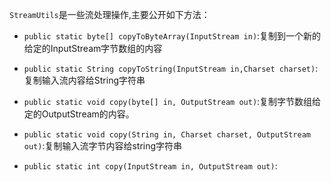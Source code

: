 `StreamUtils`是一些流处理操作,主要公开如下方法：

* `public static byte[] copyToByteArray(InputStream in)`:复制到一个新的给定的InputStream字节数组的内容

* `public static String copyToString(InputStream in,Charset charset)`:复制输入流内容给String字符串

* `public static void copy(byte[] in, OutputStream out)`:复制字节数组给定的OutputStream的内容。
* `public static void copy(String in, Charset charset, OutputStream out)`:复制输入流字节内容给string字符串
* `public static int copy(InputStream in, OutputStream out)`:

